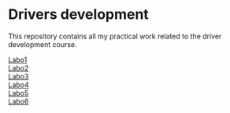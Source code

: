 # Drivers development
This repository contains all my practical work related to the driver development course.

[Labo1](labo1) <br>
[Labo2](labo2) <br>
[Labo3](labo3) <br>
[Labo4](labo4) <br>
[Labo5](labo5) <br>
[Labo6](labo6) <br>
